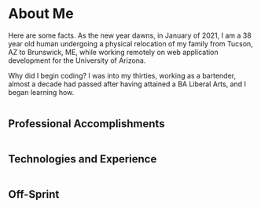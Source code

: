 # About Me

Here are some facts. As the new year dawns, in January of 2021, I am a 38 year old human undergoing a physical relocation of my family from Tucson, AZ to Brunswick, ME, while working remotely on web application development for the University of Arizona.

Why did I begin coding? I was into my thirties, working as a bartender, almost a decade had passed after having attained a BA Liberal Arts, and I began learning how.

<details>
<summary style="display:flex;flex-direction:row;">
<h2 id="accomplishments">Professional Accomplishments</h2>
</summary>

I was hired for my first dev job at Simpleview starting one month prior to the end of a 6 month long bootcamp. Since then, now in my second job, I've balanced full time development work with family, music, and active side-projects amd side-work to advance my aptitude and experience as a developer.

#### Simpleview (<a href="https://www.simpleviewinc.com" target="_blank" noopener noreferrer>https://www.simpleviewinc.com</a>)

- Promoted from my first role as a Junior Developer to a Developer position in under a year.
- Became and consistently stayed one of the most productive members of my team.
- Mentored and reviewed work from Junior Devs in my second year.

#### University of Arizona Financial Services (<a href="https://fso.arizona.edu" target="_blank" noopener noreferrer>https://fso.arizona.edu</a>)

On a 2 person Dev team within an IT department:

- built a backend admin dashboard to manage all tuition data, displayed by publicly the offical UArizona [Tuition Calculator](https://tuitioncalculator.fso.arizona.edu)
- Worked with Systems team to migrate our suite of applications off of on-premises infrastructure, and into AWS cloud hosted services.
- Rewrote 4 applications to use a serverless application model, to save the cost of keeping server instances running when they aren't needed.
- On short notice, and mostly alone, currently building an application for all of campus to use to categorize and annotate expenses related to Covid-19.
</details>

<details>
<summary style="display:flex;flex-direction:row;">
<h2 id="technologies">Technologies and Experience</h2>
</summary>

Primary Languages and Frameworks (this is not an exhaustive list):

- JavaScript
  - VueJS
  - React
- Python
  - Django
  - Chalice
- ColdFusion
- SQL
- Git

Experience:

- Working with Product Owners to identify needs and solutions.
- Working directly with Business Analysts to deliver results to clients.
- Providing tested, robust, scalable, reliable web applications and features.
- Participating in GitLab hosted code reviews.
- CI pipelines ensuring review, development and production environments are deployed reliably.
- Scrum/Agile software development methodology, with daily stand-ups and bi-weekly sprints tracked in Atlassian Jira.
</details>

<details>
<summary style="display:flex;flex-direction:row;">
<h2 id="off-sprint">Off-Sprint</h2>
</summary>

I have lived in Arizona for around 8 years, but I grew up in Vermont, and most of my childhood family still lives in that area. With my wife and son, in time for him to start high-school, I currently am in the process of relocating to Brunswick, ME.

- Music
  - Have played in a band for the last 6 years in Tucson, called Untied Snakes, with my wife and our friends.
  - Have practiced, written and composed music for most of my life.
  - Have created 3 full length works of musical theater in my 20s.
- Outdoors
  - Naturalist, very much interested in the natural systems and communities of life everwhere I've lived.
  - Environmentalist, interested in policies and practices that honor the balances of our natural systems.
- Activities
  - Climbing, running, small boats (there's water in Maine!), exploration.
  - Cooking, travel, live music, community events.

</details>

<style type="text/css">
@keyframes fallin {
  0% {
    opacity: 0;
    margin-top: -50px;
  }
  100% {
    opacity: 1;
    margin-top: 0;
  }
}
summary:focus {
  outline: none;
}
details summary {
  cursor: pointer;
}
details[open] summary ~ * {
  animation: fallin 0.5s ease-in-out;
}
</style>
